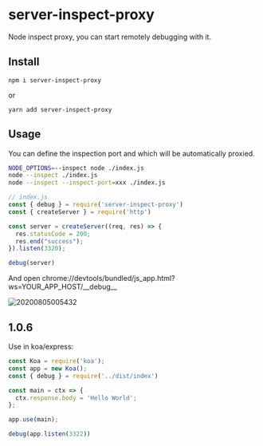 # server-inspect-proxy
Node inspect proxy, you can start remotely debugging with it.

## Install
```
npm i server-inspect-proxy
```
or
```
yarn add server-inspect-proxy
```

## Usage
You can define the inspection port and which will be automatically proxied.
```bash
NODE_OPTIONS=--inspect node ./index.js
node --inspect ./index.js
node --inspect --inspect-port=xxx ./index.js
```

```js
// index.js
const { debug } = require('server-inspect-proxy')
const { createServer } = require('http')

const server = createServer((req, res) => {
  res.statusCode = 200;
  res.end("success");
}).listen(3320);

debug(server)
```
And open chrome://devtools/bundled/js_app.html?ws=YOUR_APP_HOST/\_\_debug\_\_

![20200805005432](https://cdn-qiniu.bruceau.com/markdown/20200805005432.png)

## 1.0.6
Use in koa/express:
```js
const Koa = require('koa');
const app = new Koa();
const { debug } = require('../dist/index')

const main = ctx => {
  ctx.response.body = 'Hello World';
};

app.use(main);

debug(app.listen(3322))
```

